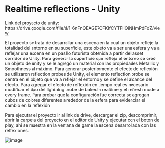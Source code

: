 # Realtime reflections - Unity

Link del proyecto de unity: https://drive.google.com/file/d/1_6nFnQEAGE7CFKIfCYTFiIQjNHmPdFoZ/view

El proyecto se trata de desarrollar una escena en la cual un objeto refleje la totalidad del entorno en su superficie, este objeto va a ser una esfera y va a reflejar una escena en un pasillo futurista obtenida a partir del asset corridor de Unity. Para generar la superficie que refleja el entorno se creó un objeto de unity y se le agregó un material con las propiedades Metallic y Smoothness al máximo. Para generar posteriormente el efecto de reflexión se utilizaron reflection probes de Unity, el elemento reflection probe se centra en el objeto que va a reflejar el entorno y se define el alcance del efecto. Para agregar el efecto de reflexión en tiempo real es necesario modificar el tipo del lightning probe de baked a realtime y el refresh mode a every frame. Para probar que la configuración fue correcta se agregan cubos de colores diferentes alrededor de la esfera para evidenciar el cambio en la reflexión  

Para ejecutar el proyecto ir al link de drive, descargar el zip, descomprimir, abrir la carpeta del proyecto en el editor de Unity y ejecutar con el boton de play, ahi se muestra en la ventana de game la escena desarrollada con las relfexiones.

![image](https://user-images.githubusercontent.com/60159763/205742213-61fa6176-a09f-4d5f-846c-7f27ba86319d.png)
